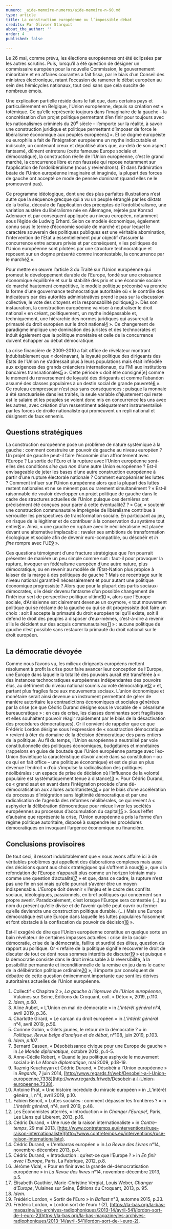 ```yaml
---
numero: _aide-memoire-numeros/aide-memoire-n-90.md
type: article
title: La construction européenne ou l’impossible débat
credits: Par Olivier Starquit
about_the_author: ''
order: 4
published: false

---
```

Le 26 mai, comme prévu, les élections européennes ont été éclipsées par les autres scrutins. Puis, lorsqu’il a été question de désigner un commissaire européen pour la nouvelle Commission, le gouvernement minoritaire et en affaires courantes a fait fissa, par le biais d’un Conseil des ministres électronique, ratant l’occasion de ramener le débat européen au sein des hémicycles nationaux, tout ceci sans que cela suscite de nombreux émois.

Une explication partielle réside dans le fait que, dans certains pays et particulièrement en Belgique, l’Union européenne, depuis sa création est « totémique. Ce qu’elle représente toujours dans l’imaginaire de la gauche – la concrétisation d’un projet politique permettant d’en finir pour toujours avec les nationalismes criminels du 20<sup>e</sup> siècle – l’emporte sur la réalité, à savoir une construction juridique et politique permettant d’imposer de force le libéralisme économique aux peuples européens[1](#footnote-1) ». Et ce dogme européiste ou europhile a fait de l’intégration européenne un mythe indiscutable et indiscuté, un contenant creux et dépolitisé alors que, au-delà de son aspect fantasmé, dûment entretenu (cette fameuse Europe sociale et démocratique), la construction réelle de l’Union européenne, c’est le grand marché, la concurrence libre et non faussée qui repose notamment sur l’application de l’ordolibéralisme (nous y reviendrons). Et dans l’admiration béate de l’Union européenne imaginaire et imaginée, la plupart des forces de gauche ont accepté ce mode de pensée dominant (quand elles ne le promeuvent pas).

Ce programme idéologique, dont une des plus parfaites illustrations n’est autre que la séquence grecque qui a vu un peuple étranglé par les diktats de la troïka, découle de l’application des préceptes de l’ordolibéralisme, une variation austère du libéralisme née en Allemagne, rejetée par Konrad Adenauer et par conséquent appliquée au niveau européen, notamment sous l’égide de Ludwig Erhard. Selon ce modèle économique, également connu sous le terme d’économie sociale de marché et pour lequel le caractère souverain des politiques publiques est une véritable abomination, l’intervention de l’État a essentiellement pour objectif d’assurer la concurrence entre acteurs privés et par conséquent, « les politiques de l’Union européenne sont pilotées par une structure technocratique et reposent sur un dogme présenté comme incontestable, la concurrence par le marché[2](#footnote-2) ».

Pour mettre en œuvre l’article 3 du Traité sur l’Union européenne qui promeut le développement durable de l’Europe, fondé sur une croissance économique équilibrée et sur la stabilité des prix et une économie sociale de marché hautement compétitive, le modèle politique préconisé va prendre la forme d’une gouvernance technocratique autoritaire où « le contrôle des indicateurs par des autorités administratives prend le pas sur la discussion collective, le vote des citoyens et la responsabilité politique[3](#footnote-3) ». Dès son instauration, la construction européenne va viser à neutraliser le droit national « en créant, politiquement, un mythe indépassable et, techniquement, une hiérarchie des normes juridiques qui assurerait la primauté du droit européen sur le droit national[4](#footnote-4) ». Ce changement de paradigme implique une domination des juristes et des technocrates et induit également que la politique monétaire et celle de la concurrence doivent échapper au débat démocratique.

La crise financière de 2009-2010 a fait office de révélateur montrant indubitablement que « dorénavant, la loyauté politique des dirigeants des États de l’Union ne s’adressait plus à leurs populations mais était inféodée aux exigences des grands créanciers internationaux, du FMI aux institutions bancaires transnationales[5](#footnote-5) ». Cette période « doit être consigné\[e\] comme le moment du renversement de loyauté des dirigeants et comme l’abandon assumé des classes populaires à un destin social de grande pauvreté[6](#footnote-6) ». Ce rouleau compresseur n’est pas sans conséquences : puisque la monnaie a été sanctuarisée dans les traités, la seule variable d’ajustement qui reste est le salaire et les peuples se voient donc mis en concurrence les uns avec les autres, avec création d’un ressentiment adéquatement instrumentalisé par les forces de droite nationaliste qui promeuvent un repli national et désignent de faux ennemis.

## Questions stratégiques

La construction européenne pose un problème de nature systémique à la gauche : comment construire un pouvoir de gauche au niveau européen ? Un projet de gauche peut-il faire l’économie d’un affrontement avec l’Europe ? La sortie de l’Euro et la rupture avec l’Union européenne sont-elles des conditions _sine qua non_ d’une autre Union européenne ? Est-il envisageable de jeter les bases d’une autre construction européenne à partir d’une rupture électorale nationale ? Comment européaniser les luttes ? Comment influer sur l’Union européenne alors que la plupart des luttes restent nationales et ne se mènent pas ou rarement simultanément ? « Est-il raisonnable de vouloir développer un projet politique de gauche dans le cadre des structures actuelles de l’Union puisque ces dernières ont précisément été conçues pour parer à cette éventualité[7](#footnote-7) ? » Car, « soutenir une construction communautaire imprégnée de libéralisme contribue à verrouiller les perspectives de transformation sociale. En participant au jeu, on risque de le légitimer et de contribuer à la conservation du système tout entier[8](#footnote-8) ». Ainsi, « une gauche en rupture avec le néolibéralisme est placée devant une alternative implacable : ravaler ses ambitions de transformation écologique et sociale afin de devenir euro-compatible, ou désobéir et _in fine_ rompre avec l’UE[9](#footnote-9) ».

Ces questions témoignent d’une fracture stratégique que l’on pourrait présenter de manière un peu simple comme suit : faut-il pour provoquer la rupture, invoquer un fédéralisme européen d’une autre nature, plus démocratique, ou en revenir au modèle de l’État-Nation plus propice à laisser de la marge à des politiques de gauche ? Mais ce recentrage sur le niveau national garantit-il nécessairement et pour autant une politique économique progressiste ? Alors que pour la plupart des partis sociaux-démocrates, « le désir devenu fantasme d’un possible changement de l’intérieur sert de perspective politique ultime[10](#footnote-10) », alors que l’Europe sociale, d’Arlésienne est clairement devenue un oxymore, « tout mouvement politique qui se réclame de la gauche ou qui se dit progressiste doit faire un choix : soit il accepte la primauté du droit européen tel qu’il existe, soit il défend le droit des peuples à disposer d’eux-mêmes, c’est-à-dire à revenir s’ils le décident sur des acquis communautaires[11](#footnote-11) » : aucune politique de gauche n’est possible sans restaurer la primauté du droit national sur le droit européen.

## La démocratie dévoyée

Comme nous l’avons vu, les milieux dirigeants européens mettent résolument à profit la crise pour faire avancer leur conception de l’Europe, une Europe dans laquelle la totalité des pouvoirs aurait été transférée à « des instances technocratiques européennes indépendantes des pouvoirs élus, au détriment du niveau national soumis au vote démocratique[12](#footnote-12) » et, partant plus fragiles face aux mouvements sociaux. L’union économique et monétaire serait ainsi devenue un instrument permettant de gérer de manière autoritaire les contradictions économiques et sociales générées par la crise (ce que Cédric Durand désigne sous le vocable de « césarisme bureaucratique » : en cas de crise, les classes dominantes sont fragilisées et elles souhaitent pouvoir réagir rapidement par le biais de la désactivation des procédures démocratiques). Or il convient de rappeler que ce que Frédéric Lordon désigne sous l’expression de « soustraction démocratique » revient à ôter du domaine de la décision démocratique des pans entiers de la politique. Au fil du temps, l’Union européenne a neutralisé par voie constitutionnelle des politiques économiques, budgétaires et monétaires (rappelons en guise de boutade que l’Union européenne partage avec l’ex-Union Soviétique la caractéristique d’avoir ancré dans sa constitution – ou ce qui en fait office – une politique économique) et est de plus en plus devenue l’endroit « d’où s’impulse la radicalisation des politiques néolibérales : un espace de prise de décision où l’influence de la volonté populaire est systématiquement tenue à distance[13](#footnote-13) ». Pour Cédric Durand, ce « grand saut en avant dans l’intégration procède d’une dé-démocratisation aux allures autoritaristes[14](#footnote-14) » par le biais d’une accélération du processus d’intégration sans légitimité démocratique et par une radicalisation de l’agenda des réformes néolibérales, ce qui revient à « asphyxier la délibération démocratique pour mieux livrer les sociétés européennes au processus d’accumulation du capital[15](#footnote-15) ». Sous l’effet d’aubaine que représente la crise, l’Union européenne a pris la forme d’un régime politique autoritaire, disposé à suspendre les procédures démocratiques en invoquant l’urgence économique ou financière.

## Conclusions provisoires

De tout ceci, il ressort indubitablement que « nous avons affaire ici à de véritables problèmes qui appellent des élaborations complexes mais aussi des décisions quant aux choix stratégiques qui s’offrent à nous[16](#footnote-16) », que « la refondation de l’Europe n’apparaît plus comme un horizon lointain mais comme une question d’actualité[17](#footnote-17) » et que, dans ce cadre, la rupture n’est pas une fin en soi mais qu’elle pourrait s’avérer être un moyen indispensable. L’Europe doit devenir « l’enjeu et le cadre des conflits sociaux, idéologiques, passionnels, en bref politiques qui concernent son propre avenir. Paradoxalement, c’est lorsque l’Europe sera contestée (…) au nom du présent qu’elle divise et de l’avenir qu’elle peut ouvrir ou fermer qu’elle deviendra une construction politique durable. (…) Mais une Europe démocratique est une Europe dans laquelle les luttes populaires foisonnent et font obstacle à la confiscation du pouvoir de décision[18](#footnote-18) ».

Est-il exagéré de dire que l’Union européenne constitue en quelque sorte un bain révélateur de certaines impasses actuelles : crise de la social-démocratie, crise de la démocratie, faillite et surdité des élites, question du rapport au politique. Or « refaire de la politique signifie recouvrer le droit de discuter de tout ce dont nous sommes interdits de discuter[19](#footnote-19) » et puisque « la démocratie consiste dans le droit irrécusable à la réversibilité, à la possibilité permanente et inconditionnelle de la remise en jeu dans le cadre de la délibération politique ordinaire[20](#footnote-20) », il importe par conséquent de débattre de cette question éminemment importante que sont les dérives autoritaires actuelles de l’Union européenne.

 1. Collectif « Chapitre 2 », _La gauche à l’épreuve de l’Union européenne_, Vulaines sur Seine, Éditions du Croquant, coll. « Détox », 2019, p.110.
 2. _Idem, p.60._
 3. Aline Aubet, « L’Union en mal de démocratie » in _L’intérêt général_ n°4, avril 2019, p.36.
 4. Charlotte Girard, « Le carcan du droit européen » in _L’intérêt général_ n°4, avril 2019, p.56.
 5. Corinne Gobin, « Gilets jaunes, le retour de la démocratie ? » in _Politique, Revue belge d’analyse et de débat_, n°108, juin 2019, p.103.
 6. _Idem, p.107._
 7. Bernard Cassen, « Désobéissance civique pour une Europe de gauche » in _Le Monde diplomatique_, octobre 2012, p.4-5.
 8. Anne-Cécile Robert, « Quand le jeu politique asphyxie le mouvement social » in _Le Monde diplomatique_, mai 2009, p.18-19.
 9. Razmig Keucheyan et Cédric Durand, « Désobéir à l’Union européenne » in _Regards_, 7 juin 2014, [http://www.regards.fr/web/Desobeir-a-l-Union-europeenne,7338](http://www.regards.fr/web/Desobeir-a-l-Union-europeenne,7338).
10. Antoine Prat, « Une histoire incrédule du miracle européen » in _L’intérêt généra_l, n°4, avril 2019, p.10.
11. Fabien Benoit, « Luttes sociales : comment dépasser les frontières ? » in _L’intérêt général_, n°4, avril 2019, p.48.
12. Les Économistes atterrés, « Introduction » in _Changer l’Europe!_, Paris, Les Liens qui Libèrent, 2013, p.16.
13. Cédric Durand, « Une ruse de la raison internationaliste » in _Contre-temps_, 29 mai 2013, [http://www.contretemps.eu/interventions/ruse-raison-internationaliste](http://www.contretemps.eu/interventions/ruse-raison-internationaliste).
14. Cédric Durand, « L’embarras européen » in _La Revue des Livres_ n°14, novembre-décembre 2013, p.4.
15. Cédric Durand, « Introduction : qu’est-ce que l’Europe ? » in _En finir avec l’Europe_, Paris, La Fabrique, 2012, p.8.
16. Jérôme Vidal, « Pour en finir avec la grande dé-démocratisation européenne » in _La Revue des livres_ n°14, novembre-décembre 2013, p.5.
17. Elisabeth Gauthier, Marie-Christine Vergiat, Louis Weber, _Changer d’Europe_, Vulaines sur Seine, Éditions du Croquant, 2013, p. 95.
18. _Idem_.
19. Frédéric Lordon, « Sortir de l’Euro » in _Ballast_ n°3, automne 2015, p.33.
20. Frédéric Lordon, « Lordon sort de l’euro ! (2), [https://la-bas.org/la-bas-magazine/les-archives-radiophoniques/2013-14/avril-541/lordon-sort-de-l-euro-2](https://la-bas.org/la-bas-magazine/les-archives-radiophoniques/2013-14/avril-541/lordon-sort-de-l-euro-2).